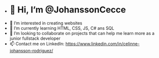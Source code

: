 - <h1>👋 Hi, I’m @JohanssonCecce </h1>
- 👀 I’m interested in creating websites
- 🌱 I’m currently learning HTML, CSS, JS, C# ans SQL
- 💞️ I’m looking to collaborate on projects that can help me learn more as a junior fullstack developer 
- 📫 Contact me on LinkedIn: https://www.linkedin.com/in/celinne-johansson-rodriguez/

<!---
JohanssonCecce/JohanssonCecce is a ✨ special ✨ repository because its `README.md` (this file) appears on your GitHub profile.
You can click the Preview link to take a look at your changes.
--->
